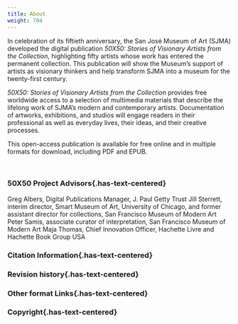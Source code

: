 ```yaml
---
title: About
weight: 704
---
```


In celebration of its fiftieth anniversary, the San José Museum of Art (SJMA) developed the digital publication *50X50: Stories of Visionary Artists from the Collection*, highlighting fifty artists whose work has entered the permanent collection. This publication will show the Museum’s support of artists as visionary thinkers and help transform SJMA into a museum for the twenty-first century.

*50X50: Stories of Visionary Artists from the Collection* provides free worldwide access to a selection of multimedia materials that describe the lifelong work of SJMA’s modern and contemporary artists. Documentation of artworks, exhibitions, and studios will engage readers in their professional as well as everyday lives, their ideas, and their creative processes.

This open-access publication is available for free online and in multiple formats for download, including PDF and EPUB.

<br/>

### 50X50 Project Advisors{.has-text-centered}

Greg Albers, Digital Publications Manager, J. Paul Getty Trust
Jill Sterrett, interim director, Smart Museum of Art, University of Chicago, and former assistant director for collections, San Francisco Museum of Modern Art
Peter Samis, associate curator of interpretation, San Francisco Museum of Modern Art
Maja Thomas, Chief Innovation Officer, Hachette Livre and Hachette Book Group USA

### Citation Information{.has-text-centered}

### Revision history{.has-text-centered}

### Other format Links{.has-text-centered}

### Copyright{.has-text-centered}
